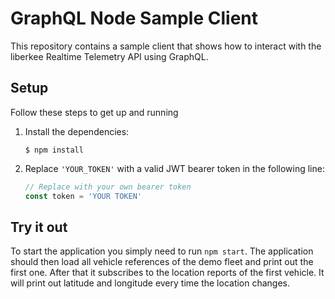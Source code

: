 # GraphQL Node Sample Client

This repository contains a sample client that shows how to interact with the
liberkee Realtime Telemetry API using GraphQL.

## Setup

Follow these steps to get up and running

1. Install the dependencies:

   ```shell
   $ npm install
   ```

2. Replace `'YOUR_TOKEN'` with a valid JWT bearer token in the following line:

   ```js
   // Replace with your own bearer token
   const token = 'YOUR TOKEN'
   ```

## Try it out

To start the application you simply need to run `npm start`. The application 
should then load all vehicle references of the demo fleet and print out the 
first one. After that it subscribes to the location reports of the first 
vehicle. It will print out latitude and longitude every time the location 
changes.
